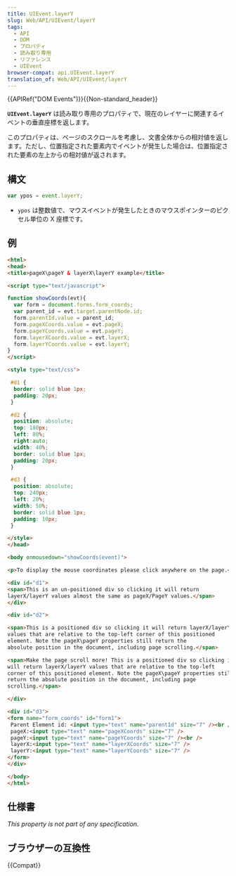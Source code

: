 ```yaml
---
title: UIEvent.layerY
slug: Web/API/UIEvent/layerY
tags:
  - API
  - DOM
  - プロパティ
  - 読み取り専用
  - リファレンス
  - UIEvent
browser-compat: api.UIEvent.layerY
translation_of: Web/API/UIEvent/layerY
---
```

{{APIRef("DOM Events")}}{{Non-standard_header}}

**`UIEvent.layerY`** は読み取り専用のプロパティで、現在のレイヤーに関連するイベントの垂直座標を返します。

このプロパティは、ページのスクロールを考慮し、文書全体からの相対値を返します。ただし、位置指定された要素内でイベントが発生した場合は、位置指定された要素の左上からの相対値が返されます。

## 構文

```js
var ypos = event.layerY;
```

- `ypos` は整数値で、マウスイベントが発生したときのマウスポインターのピクセル単位の X 座標です。

## 例

```html
<html>
<head>
<title>pageX\pageY & layerX\layerY example</title>

<script type="text/javascript">

function showCoords(evt){
  var form = document.forms.form_coords;
  var parent_id = evt.target.parentNode.id;
  form.parentId.value = parent_id;
  form.pageXCoords.value = evt.pageX;
  form.pageYCoords.value = evt.pageY;
  form.layerXCoords.value = evt.layerX;
  form.layerYCoords.value = evt.layerY;
}
</script>

<style type="text/css">

 #d1 {
  border: solid blue 1px;
  padding: 20px;
 }

 #d2 {
  position: absolute;
  top: 180px;
  left: 80%;
  right:auto;
  width: 40%;
  border: solid blue 1px;
  padding: 20px;
 }

 #d3 {
  position: absolute;
  top: 240px;
  left: 20%;
  width: 50%;
  border: solid blue 1px;
  padding: 10px;
 }

</style>
</head>

<body onmousedown="showCoords(event)">

<p>To display the mouse coordinates please click anywhere on the page.</p>

<div id="d1">
<span>This is an un-positioned div so clicking it will return
layerX/layerY values almost the same as pageX/PageY values.</span>
</div>

<div id="d2">

<span>This is a positioned div so clicking it will return layerX/layerY
values that are relative to the top-left corner of this positioned
element. Note the pageX\pageY properties still return the
absolute position in the document, including page scrolling.</span>

<span>Make the page scroll more! This is a positioned div so clicking it
will return layerX/layerY values that are relative to the top-left
corner of this positioned element. Note the pageX\pageY properties still
return the absolute position in the document, including page
scrolling.</span>

</div>

<div id="d3">
<form name="form_coords" id="form1">
 Parent Element id: <input type="text" name="parentId" size="7" /><br />
 pageX:<input type="text" name="pageXCoords" size="7" />
 pageY:<input type="text" name="pageYCoords" size="7" /><br />
 layerX:<input type="text" name="layerXCoords" size="7" />
 layerY:<input type="text" name="layerYCoords" size="7" />
</form>
</div>

</body>
</html>
```

## 仕様書

_This property is not part of any specification._

## ブラウザーの互換性

{{Compat}}
